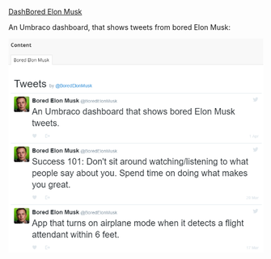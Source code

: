 [DashBored Elon Musk](https://our.umbraco.org/projects/backoffice-extensions/dashbored-elon-musk/)

An Umbraco dashboard, that shows tweets from bored Elon Musk:

![DashBored Elon Musk](assets/images/dash-bored.png?raw=true "DashBored Elon Musk")